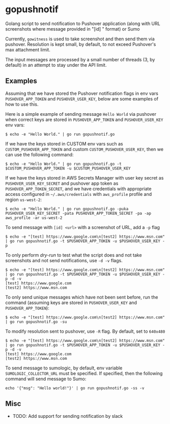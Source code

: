 # gopushnotif
Golang script to send notification to Pushover application (along with URL screenshots where message provided in "[id] <url>" format) or Sumo

Currently, `gowitness` is used to take screenshot and then send them via pushover. Resolution is kept small, by default, to not exceed Pushover's max attachment limit. 

The input messages are processed by a small number of threads (3, by default) in an attempt to stay under the API limit.

## Examples

Assuming that we have stored the Pushover notification flags in env vars `PUSHOVER_APP_TOKEN` and `PUSHOVER_USER_KEY`, below are some examples of how to use this.

Here is a simple example of sending message `Hello World` via pushover when correct keys are stored in `PUSHOVER_APP_TOKEN` and `PUSHOVER_USER_KEY` env vars:
```
$ echo -e "Hello World." | go run gopushnotif.go
```

If we have the keys stored in CUSTOM env vars such as `CUSTOM_PUSHOVER_APP_TOKEN` and custom `CUSTOM_PUSHOVER_USER_KEY`, then we can use the following command:
```
$ echo -e "Hello World." | go run gopushnotif.go -t $CUSTOM_PUSHOVER_APP_TOKEN -u $CUSTOM_PUSHOVER_USER_KEY
```

If we have the keys stored in AWS Secrets Manager with user key secret as `PUSHOVER_USER_KEY_SECRET` and pushover app token as `PUSHOVER_APP_TOKEN_SECRET`, and we have credentials with appropriate access configured in `~/.aws/credentials` with `aws_profile` profile and region `us-west-2`:
```
$ echo -e "Hello World." | go run gopushnotif.go -puka PUSHOVER_USER_KEY_SECRET -pata PUSHOVER_APP_TOKEN_SECRET -pa -ap aws_profile -ar us-west-2
```

To send message with `[id] <url>` with a screenshot of URL, add a `-p` flag
```
$ echo -e "[test] https://www.google.com\n[test2] https://www.msn.com" | go run gopushnotif.go -t $PUSHOVER_APP_TOKEN -u $PUSHOVER_USER_KEY -p
```

To only perform *dry-run* to test what the script does and not take screenshots and not send notifications, use `-d -v` flags. 
```
$ echo -e "[test] https://www.google.com\n[test2] https://www.msn.com" | go run gopushnotif.go -t $PUSHOVER_APP_TOKEN -u $PUSHOVER_USER_KEY -p -d -v
[test] https://www.google.com
[test2] https://www.msn.com
```

To only send unique messages which have not been sent before, run the command (assuming keys are stored in `PUSHOVER_USER_KEY` and `PUSHOVER_APP_TOKEN`): 
```
$ echo -e "[test] https://www.google.com\n[test2] https://www.msn.com" | go run gopushnotif.go -su
```

To modify resolution sent to pushover, use `-R` flag. By default, set to `640x480`
```
$ echo -e "[test] https://www.google.com\n[test2] https://www.msn.com" | go run gopushnotif.go -t $PUSHOVER_APP_TOKEN -u $PUSHOVER_USER_KEY -p -d -v
[test] https://www.google.com
[test2] https://www.msn.com
```

To send message to sumologic, by default, env variable `SUMOLOGIC_COLLECTOR_URL` must be specified. If specified, then 
the following command will send message to Sumo: 
```
echo '{"msg": "Hello world!"}' | go run gopushnotif.go -ss -v
```

## Misc
* TODO: Add support for sending notification by slack
